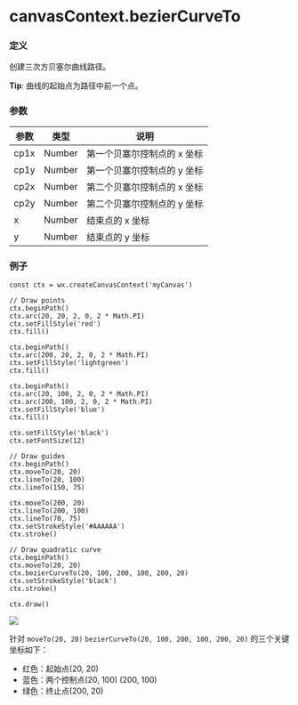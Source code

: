 <!-- https://mp.weixin.qq.com/debug/wxadoc/dev/api/canvas/bezier-curve-to.html -->

canvasContext.bezierCurveTo
===========================

### 定义

创建三次方贝塞尔曲线路径。

**Tip**: 曲线的起始点为路径中前一个点。

### 参数

  参数   |  类型     |  说明              
---------|-----------|--------------------
  cp1x   |  Number   |第一个贝塞尔控制点的 x 坐标
  cp1y   |  Number   |第一个贝塞尔控制点的 y 坐标
  cp2x   |  Number   |第二个贝塞尔控制点的 x 坐标
  cp2y   |  Number   |第二个贝塞尔控制点的 y 坐标
  x      |  Number   |  结束点的 x 坐标   
  y      |  Number   |  结束点的 y 坐标   

### 例子

    const ctx = wx.createCanvasContext('myCanvas')
    
    // Draw points
    ctx.beginPath()
    ctx.arc(20, 20, 2, 0, 2 * Math.PI)
    ctx.setFillStyle('red')
    ctx.fill()
    
    ctx.beginPath()
    ctx.arc(200, 20, 2, 0, 2 * Math.PI)
    ctx.setFillStyle('lightgreen')
    ctx.fill()
    
    ctx.beginPath()
    ctx.arc(20, 100, 2, 0, 2 * Math.PI)
    ctx.arc(200, 100, 2, 0, 2 * Math.PI)
    ctx.setFillStyle('blue')
    ctx.fill()
    
    ctx.setFillStyle('black')
    ctx.setFontSize(12)
    
    // Draw guides
    ctx.beginPath()
    ctx.moveTo(20, 20)
    ctx.lineTo(20, 100)
    ctx.lineTo(150, 75)
    
    ctx.moveTo(200, 20)
    ctx.lineTo(200, 100)
    ctx.lineTo(70, 75)
    ctx.setStrokeStyle('#AAAAAA')
    ctx.stroke()
    
    // Draw quadratic curve
    ctx.beginPath()
    ctx.moveTo(20, 20)
    ctx.bezierCurveTo(20, 100, 200, 100, 200, 20)
    ctx.setStrokeStyle('black')
    ctx.stroke()
    
    ctx.draw()
    

![](https://mp.weixin.qq.com/debug/wxadoc/dev/image/canvas/bezier-curve.png?t=201828)

针对 `moveTo(20, 20)` `bezierCurveTo(20, 100, 200, 100, 200, 20)` 的三个关键坐标如下：

*   红色：起始点(20, 20)
*   蓝色：两个控制点(20, 100) (200, 100)
*   绿色：终止点(200, 20)
